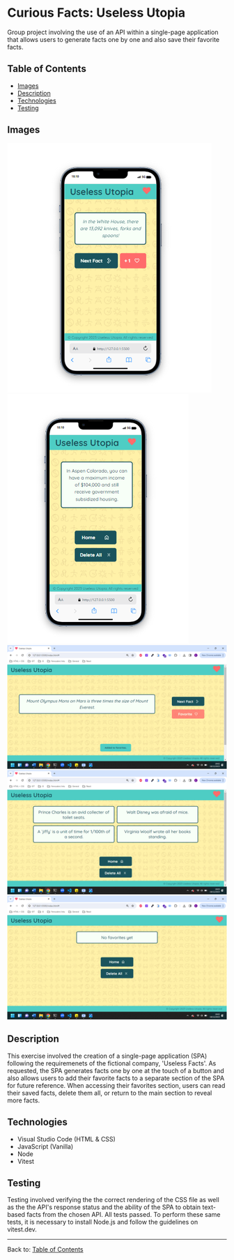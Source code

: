 # Curious Facts: Useless Utopia

Group project involving the use of an API within a single-page application that allows users to generate facts one by one and also save their favorite facts. 

## Table of Contents

- [Images](#images)
- [Description](#description)
- [Technologies](#technologies)
- [Testing](#testing)

## Images

![Mobile screenshot of new facts section](<./assets/Mobile facts section.png>)
![Mobile screenshot of favorites section](<./assets/Mobile favorites section.png>)
![Desktop screenshot with 'added to favorites' message](<assets/Added to favorites.png>)
![Desktop screenshot with saved favorites](<./assets/Favorites section-1.png>)
![Desktop screenshot of empty favorites section](<./assets/Empty favorites section.png>)


## Description

This exercise involved the creation of a single-page application (SPA) following the requiremenets of the fictional company, 'Useless Facts'. As requested, the SPA generates facts one by one at the touch of a button and also allows users to add their favorite facts to a separate section of the SPA for future reference. When accessing their favorites section, users can read their saved facts, delete them all, or return to the main section to reveal more facts. 


## Technologies

- Visual Studio Code (HTML & CSS)
- JavaScript (Vanilla)
- Node
- Vitest

## Testing

Testing involved verifying the the correct rendering of the CSS file as well as the the API's response status and the ability of the SPA to obtain text-based facts from the chosen API. All tests passed. To perform these same tests, it is necessary to install Node.js and follow the guidelines on vitest.dev.   
   

---

Back to: [Table of Contents](#table-of-contents)

